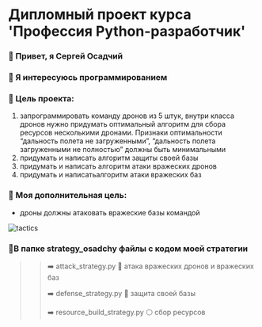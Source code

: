 # Дипломный проект курса 'Профессия Python-разработчик'

### 👋 Привет, я Сергей Осадчий

### 👀 Я интересуюсь программированием

### 🎯 Цель проекта:

1. запрограммировать команду дронов из 5 штук, внутри класса дронов нужно придумать оптимальный алгоритм для сбора ресурсов несколькими дронами. Признаки оптимальности “дальность полета не загруженными”, “дальность  полета загруженными не полностью” должны быть минимальными
2. придумать и написать алгоритм защиты своей базы
3. придумать и написать алгоритм атаки вражеских дронов
4. придумать и написатьалгоритм атаки вражеских баз

### 🎯 Моя дополнительная цель:

+ дроны должны атаковать вражеские базы командой

![tactics]()

### 📂В папке strategy_osadchy файлы с кодом моей стратегии

>> ➡️  attack_strategy.py 🔴 атака вражеских дронов и вражеских баз
>>
>> ➡️  defense_strategy.py 🔵 защита своей базы
>>
>> ➡️  resource_build_strategy.py ⚪️ сбор ресурсов
>>
>
